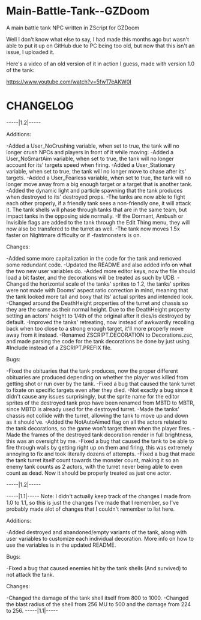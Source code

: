 # Main-Battle-Tank--GZDoom
A main battle tank NPC written in ZScript for GZDoom

Well I don't know what else to say, I had made this months ago but wasn't able to put it up on GitHub due to PC being too old, but now that this isn't an issue, I uploaded it.

Here's a video of an old version of it in action I guess, made with version 1.0 of the tank:

https://www.youtube.com/watch?v=5fwT7eAKW0I

# CHANGELOG

-----|1.2|-----

Additions:

-Added a User_NoCrushing variable, when set to true, the tank will no longer crush NPCs and players in front of it while moving.
-Added a User_NoSmartAim variable, when set to true, the tank will no longer account for its' targets speed when firing.
-Added a User_Stationary variable, when set to true, the tank will no longer move to chase after its' targets.
-Added a User_Fearless variable, when set to true, the tank will no longer move away from a big enough target or a target that is another tank.
-Added the dynamic light and particle spawning that the tank produces when destroyed to its' destroyed props.
-The tanks are now able to fight each other properly, if a friendly tank sees a non-friendly one, it will attack it. The tank shells will phase through tanks that are in the same team, but impact tanks in the opposing side normally.
-If the Dormant, Ambush or Invisible flags are added to the tank through the Edit Thing menu, they will now also be transfered to the turret as well.
-The tank now moves 1.5x faster on Nightmare difficulty or if -fastmonsters is on.

Changes:

-Added some more capitalization in the code for the tank and removed some redundant code.
-Updated the README and also added info on what the two new user variables do.
-Added more editor keys, now the file should load a bit faster, and the decorations will be treated as such by UDB.
-Changed the horizontal scale of the tanks' sprites to 1.2, the tanks' sprites were not made with Dooms' aspect ratio correction in mind, meaning that the tank looked more tall and boxy that its' actual sprites and intended look.
-Changed around the DeathHeight properties of the turret and chassis so they are the same as their normal height. Due to the DeathHeight property setting an actors' height to 1/4th of the original after it dies/is destroyed by default.
-Improved the tanks' retreating, now instead of awkwardly recoiling back when too close to a strong enough target, it'll more properly move away from it instead.
-Renamed ZSCRIPT.DECORATION to Decorations.zsc, and made parsing the code for the tank decorations be done by just using #Include instead of a ZSCRIPT.PREFIX file.

Bugs:

-Fixed the obituaries that the tank produces, now the proper different obituaries are produced depending on whether the player was killed from getting shot or run over by the tank.
-Fixed a bug that caused the tank turret to fixate on specific targets even after they died.
-Not exactly a bug since it didn't cause any issues surprisingly, but the sprite name for the editor sprites of the destroyed tank prop have been renamed from MBTD to MBTR, since MBTD is already used for the destroyed turret.
-Made the tanks' chassis not collide with the turret, allowing the tank to move up and down as it should've.
-Added the NotAutoAimed flag on all the actors related to the tank decorations, so the game won't target them when the player fires.
-Made the frames of the destroyed tank decoration render in full brightness, this was an oversight by me.
-Fixed a bug that caused the tank to be able to fire through walls by getting right up on them and firing, this was extremely annoying to fix and took literally dozens of attempts.
-Fixed a bug that made the tank turret itself count towards the monster count, making it so an enemy tank counts as 2 actors, with the turret never being able to even count as dead. Now it should be properly treated as just one actor.

-----|1.2|-----

-----|1.1|-----
Note: I didn't actually keep track of the changes I made from 1.0 to 1.1, so this is just the changes I've made that I remember, so I've probably made alot of changes that I couldn't remember to list here.

Additions:

-Added destroyed and abandoned/empty variants of the tank, along with user variables to customize each individual decoration. More info on how to use the variables is in the updated README.

Bugs:

-Fixed a bug that caused enemies hit by the tank shells (And survived) to not attack the tank.

Changes:

-Changed the damage of the tank shell itself from 800 to 1000.
-Changed the blast radius of the shell from 256 MU to 500 and the damage from 224 to 256.
-----|1.1|-----
